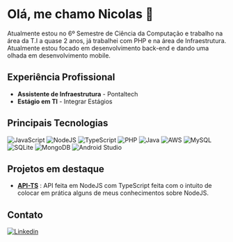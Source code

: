 # Olá, me chamo Nicolas 👋
Atualmente estou no 6º Semestre de Ciência da Computação e trabalho na área da T.I a quase 2 anos, já trabalhei com PHP e na área de Infraestrutura. Atualmente estou focado em desenvolvimento back-end e dando uma olhada em desenvolvimento mobile.

## Experiência Profissional

- **Assistente de Infraestrutura** - Pontaltech
- **Estágio em TI** - Integrar Estágios


## Principais Tecnologias
![JavaScript](https://img.shields.io/badge/JavaScript-blue?style=for-the-badge&logo=javascript&logoColor=white)
![NodeJS](https://img.shields.io/badge/node.js-blue?style=for-the-badge&logo=nodedotjs&logoColor=white)
![TypeScript](https://img.shields.io/badge/typescript-blue?style=for-the-badge&logo=typescript&logoColor=white)
![PHP](https://img.shields.io/badge/PHP-blue?style=for-the-badge&logo=php&logoColor=white)
![Java](https://img.shields.io/badge/-Java-blue?style=for-the-badge&logo=openjdk&logoColor=white)
![AWS](https://img.shields.io/badge/-AWS-blue?style=for-the-badge&logo=amazonwebservices&logoColor=white)
![MySQL](https://img.shields.io/badge/-MySQL-blue?style=for-the-badge&logo=mysql&logoColor=white)
![SQLite](https://img.shields.io/badge/-SQLite-blue?style=for-the-badge&logo=sqlite&logoColor=white)
![MongoDB](https://img.shields.io/badge/-MongoDB-blue?style=for-the-badge&logo=mongodb&logoColor=white)
![Android Studio](https://img.shields.io/badge/-Android%20Studio-blue?style=for-the-badge&logo=androidstudio&logoColor=white)

## Projetos em destaque
- **[API-TS](https://github.com/nicolasmarcari/API-TS)** : API feita em NodeJS com TypeScript feita com o intuito de colocar em prática alguns de meus conhecimentos sobre NodeJS.

## Contato
[![Linkedin](https://img.shields.io/badge/-Linkedin-blue?style=for-the-badge&logo=linkedin)](https://www.linkedin.com/in/nicolas-juner-marcari/)

